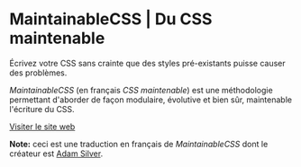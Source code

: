 # MaintainableCSS | Du CSS maintenable

Écrivez votre CSS sans crainte que des styles pré-existants puisse causer des problèmes.

_MaintainableCSS_ (en français _CSS maintenable_) est une méthodologie permettant d'aborder de façon modulaire, évolutive et bien sûr, maintenable l'écriture du CSS.

[Visiter le site web](http://maintainablecss.com)

**Note:** ceci est une traduction en français de _MaintainableCSS_ dont le créateur est [Adam Silver](https://github.com/adamsilver).

